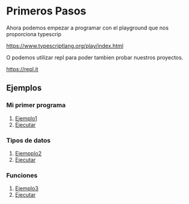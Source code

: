 # Primeros Pasos

Ahora podemos empezar a programar con el playground que nos proporciona typescrip

https://www.typescriptlang.org/play/index.html

O podemos utilizar repl para poder tambien probar nuestros proyectos.

https://repl.it

## Ejemplos

### Mi primer programa
1. [Ejemplo1](ejemplo1)
2. [Ejecutar](https://repl.it/@gnujavasergio/1-get-started)

### Tipos de datos
1. [Ejempplo2](ejemplo2)
2. [Ejecutar](https://repl.it/@gnujavasergio/2tipos-de-datos)

### Funciones
1. [Ejemplo3](ejemplo3)
2. [Ejecutar](https://repl.it/@gnujavasergio/3funciones)


